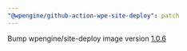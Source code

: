 ```yaml
---
"@wpengine/github-action-wpe-site-deploy": patch
---
```


Bump wpengine/site-deploy image version [1.0.6](https://github.com/wpengine/site-deploy/releases/tag/v1.0.6)
